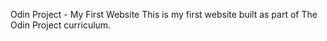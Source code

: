 Odin Project - My First Website
This is my first website built as part of The Odin Project curriculum.